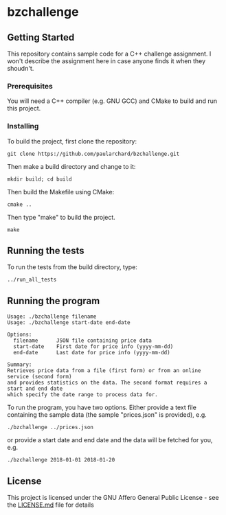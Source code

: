 # bzchallenge

## Getting Started

This repository contains sample code for a C++ challenge assignment. I won't describe the assignment here in case anyone finds it when they shoudn't.

### Prerequisites

You will need a C++ compiler (e.g. GNU GCC) and CMake to build and run this project.

### Installing

To build the project, first clone the repository:
```
git clone https://github.com/paularchard/bzchallenge.git
```

Then make a build directory and change to it:

```
mkdir build; cd build
```
Then build the Makefile using CMake:
```
cmake ..
```
Then type "make" to build the project.
```
make
```

## Running the tests

To run the tests from the build directory, type:
```
../run_all_tests
```

## Running the program

```
Usage: ./bzchallenge filename
Usage: ./bzchallenge start-date end-date

Options:
  filename      JSON file containing price data
  start-date    First date for price info (yyyy-mm-dd)
  end-date      Last date for price info (yyyy-mm-dd)

Summary:
Retrieves price data from a file (first form) or from an online service (second form)
and provides statistics on the data. The second format requires a start and end date
which specify the date range to process data for.
```

To run the program, you have two options. Either provide a text file containing the sample data (the sample "prices.json" is provided), e.g.
```
./bzchallenge ../prices.json
```
or provide a start date and end date and the data will be fetched for you, e.g.
```
./bzchallenge 2018-01-01 2018-01-20
```

## License

This project is licensed under the GNU Affero General Public License - see the [LICENSE.md](LICENSE.md) file for details

